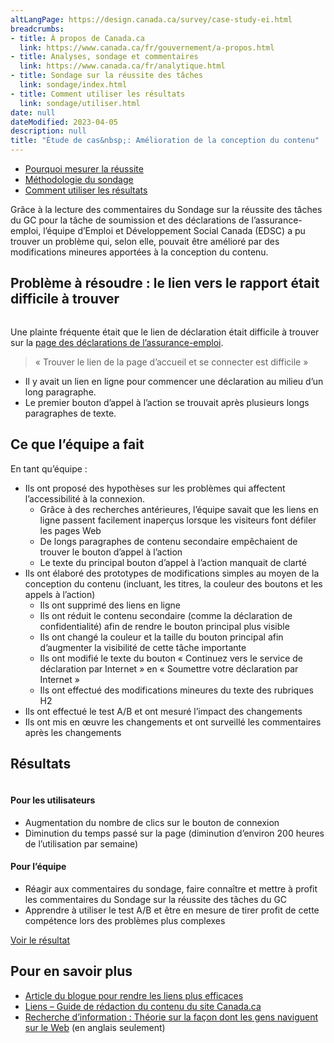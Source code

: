 ```yaml
---
altLangPage: https://design.canada.ca/survey/case-study-ei.html
breadcrumbs:
- title: À propos de Canada.ca
  link: https://www.canada.ca/fr/gouvernement/a-propos.html
- title: Analyses, sondage et commentaires
  link: https://www.canada.ca/fr/analytique.html
- title: Sondage sur la réussite des tâches
  link: sondage/index.html
- title: Comment utiliser les résultats
  link: sondage/utiliser.html
date: null
dateModified: 2023-04-05
description: null
title: "Étude de cas&nbsp;: Amélioration de la conception du contenu"
---
```


<div class="gc-stp-stp">
    <div class="row">
        <ul class="toc lst-spcd col-md-12">
            <li class="col-md-4 col-sm-6"><a class="list-group-item" href="apercu-srt.html">Pourquoi mesurer la réussite </a></li>
            <li class="col-md-4 col-sm-6"><a class="list-group-item" href="methodologie.html">Méthodologie du sondage</a></li>
            <li class="col-md-4 col-sm-6"><a class="list-group-item" href="utiliser.html">Comment utiliser les résultats</a></li>
        </ul>
    </div>
</div>

Grâce à la lecture des commentaires du Sondage sur la réussite des tâches du GC pour la tâche de soumission et des déclarations de l’assurance-emploi, l’équipe d’Emploi et Développement Social Canada (EDSC) a pu trouver un problème qui, selon elle, pouvait être amélioré par des modifications mineures apportées à la conception du contenu.

## Problème à résoudre&nbsp;: le lien vers le rapport était difficile à trouver

<section class="media">
    <a class="pull-left" href="#">
        <img src="images/avant-ae.png" class="img-responsive" alt="">
    </a>
    <div class="media-body">
        <p>Une plainte fréquente était que le lien de déclaration était difficile à trouver sur la <a href="https://www.canada.ca/fr/services/prestations/ae/declarations-assurance-emploi.html">page des déclarations de l’assurance-emploi</a>.</p>
        <blockquote>«&nbsp;Trouver le lien de la page d’accueil et se connecter est difficile&nbsp;»</blockquote>
        <ul>
            <li>Il y avait un lien en ligne pour commencer une déclaration au milieu d’un long paragraphe.</li>
            <li>Le premier bouton d’appel à l’action se trouvait après plusieurs longs paragraphes de texte.</li>
        </ul>
    </div>
</section>

## Ce que l’équipe a fait

En tant qu’équipe&nbsp;:

* Ils ont proposé des hypothèses sur les problèmes qui affectent l’accessibilité à la connexion.
  * Grâce à des recherches antérieures, l’équipe savait que les liens en ligne passent facilement inaperçus lorsque les visiteurs font défiler les pages Web
  * De longs paragraphes de contenu secondaire empêchaient de trouver le bouton d’appel à l’action
  * Le texte du principal bouton d’appel à l’action manquait de clarté
* Ils ont élaboré des prototypes de modifications simples au moyen de la conception du contenu (incluant, les titres, la couleur des boutons et les appels à l’action)
  * Ils ont supprimé des liens en ligne
  * Ils ont réduit le contenu secondaire (comme la déclaration de confidentialité) afin de rendre le bouton principal plus visible
  * Ils ont changé la couleur et la taille du bouton principal afin d’augmenter la visibilité de cette tâche importante
  * Ils ont modifié le texte du bouton «&nbsp;Continuez vers le service de déclaration par Internet&nbsp;» en «&nbsp;Soumettre votre déclaration par Internet&nbsp;»
  * Ils ont effectué des modifications mineures du texte des rubriques H2
* Ils ont effectué le test A/B et ont mesuré l’impact des changements
* Ils ont mis en œuvre les changements et ont surveillé les commentaires après les changements

## Résultats

<section class="media">
    <a class="pull-left" href="#">
        <img src="images/apres-ae.png" class="img-responsive" alt="">
    </a>
    <div class="media-body">
        <h4 class="media-heading">Pour les utilisateurs</h4>
        <ul>
            <li>Augmentation du nombre de clics sur le bouton de connexion</li>
            <li>Diminution du temps passé sur la page (diminution d’environ 200 heures de l’utilisation par semaine)</li>
        </ul>
        <h4 class="media-heading">Pour l’équipe</h4>
        <ul>
            <li>Réagir aux commentaires du sondage, faire connaître et mettre à profit les commentaires du Sondage sur la réussite des tâches du GC</li>
            <li>Apprendre à utiliser le test A/B et être en mesure de tirer profit de cette compétence lors des problèmes plus complexes</li>
        </ul>
        <p><a href="https://www.canada.ca/fr/services/prestations/ae/declarations-assurance-emploi.html">Voir le résultat</a></p>
    </div>
</section>

## Pour en savoir plus

* [Article du blogue pour rendre les liens plus efficaces](https://blogue.canada.ca/2021/07/20/liens-plus-efficaces.html)
* [Liens – Guide de rédaction du contenu du site Canada.ca](https://www.canada.ca/fr/secretariat-conseil-tresor/services/communications-gouvernementales/guide-redaction-contenu-canada.html#wp7-1)
* [Recherche d’information&nbsp;: Théorie sur la façon dont les gens naviguent sur le Web](https://www.nngroup.com/articles/information-foraging/) (en anglais seulement)
